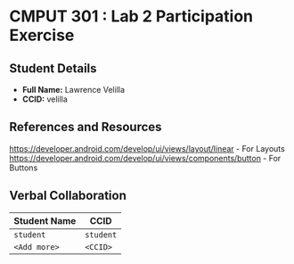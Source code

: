 # CMPUT 301 : Lab 2 Participation Exercise

## Student Details

- **Full Name:** Lawrence Velilla
- **CCID:** velilla

## References and Resources

https://developer.android.com/develop/ui/views/layout/linear - For Layouts
https://developer.android.com/develop/ui/views/components/button - For Buttons

## Verbal Collaboration

| Student Name | CCID      |
| ------------ | --------- |
| `student`    | `student` |
| `<Add more>` | `<CCID>`  |
